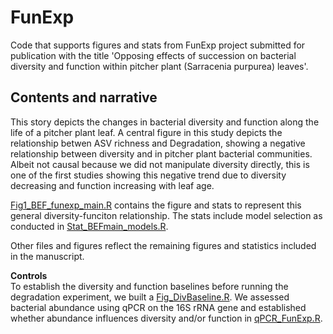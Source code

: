 # FunExp
Code that supports figures and stats from FunExp project submitted for publication with the title 'Opposing effects of succession on bacterial diversity and function within pitcher plant (Sarracenia purpurea) leaves'. 

## Contents and narrative
This story depicts the changes in bacterial diversity and function along the life of a pitcher plant leaf. 
A central figure in this study depicts the relationship betwen ASV richness and Degradation, showing a negative relationship between diversity and in pitcher plant bacterial communities. Albeit not causal because we did not manipulate diversity directly, this is one of the first studies showing this negative trend due to diversity decreasing and function increasing with leaf age. 

[Fig1_BEF_funexp_main.R](https://github.com/catalicu/FunExp/blob/main/Fig1_BEF_funexp_main.R) contains the figure and stats to represent this general diversity-funciton relationship. The stats include model selection as conducted in [Stat_BEFmain_models.R](https://github.com/catalicu/FunExp/blob/main/Fig1_BEF_funexp_main.R).

Other files and figures reflect the remaining figures and statistics included in the manuscript. 

**Controls**  
To establish the diversity and function baselines before running the degradation experiment, we built a [Fig_DivBaseline.R](https://github.com/catalicu/FunExp/blob/main/Fig_DivBaseline.R). 
We assessed bacterial abundance using qPCR on the 16S rRNA gene and established whether abundance influences diversity and/or function in [qPCR_FunExp.R](https://github.com/catalicu/FunExp/blob/main/qPCR_FunExp.Rmd).  


